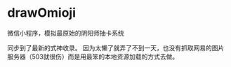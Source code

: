 # drawOmioji
微信小程序，模拟最原始的阴阳师抽卡系统

同步到了最新的式神收录。
因为太懒了就弄了不到一天，也没有抓取网易的图片服务器（503就很伤）而是用最笨的本地资源加载的方式去做。
